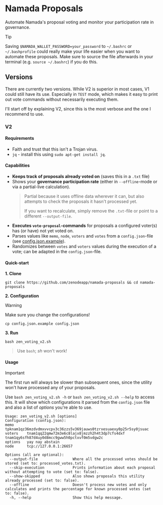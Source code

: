# Namada Proposals

Automate Namada's proposal voting and monitor your participation rate in governance.

> [!TIP]
>
> Saving `$NAMADA_WALLET_PASSWORD=your_password` to `~/.bashrc` or `~/.bashprofile` could really make your life easier when you want to automate these proposals. Make sure to source the file afterwards in your terminal (e.g. `source ~/.bashrc`) if you do this.


## Versions

There are currently two versions. While V2 is superior in most cases, V1 could still have its use. Especially in `TEST` mode, which makes it easy to print out vote commands without necessarily executing them.

I'll start off by explaining V2, since this is the most verbose and the one I recommend to use.

### V2

#### Requirements
- Faith and trust that this isn't a Trojan virus.
- `jq` - install this using `sudo apt-get install jq`.

#### Capabilities

- **Keeps track of proposals already voted on** (saves this in a `.txt` file)
- Shows your **governance participation rate** (either in `--offline`-mode or via a partial-live calculation).
  > Partial because it uses offline data wherever it can, but also attempts to check the proposals it hasn't processed yet.
  >
  > If you want to recalculate, simply remove the `.txt`-file or point to a different `--output-file`.
- **Executes `vote-proposal`-commands** for proposals a configured voter(s) has (or have) not yet voted on.
- Parses values like `memo`, `node`, `voters` and `votes` from a `config.json`-file (see [config.json.example](/config.json.example)).
- Randomizes between `votes` and `voters` values during the execution of a vote; can be adapted in the `config.json`-file.

#### Quick-start

**1. Clone**
```
git clone https://github.com/zenodeapp/namada-proposals && cd namada-proposals
```

**2. Configuration**
   
> [!WARNING]
>
> Make sure you change the configurations!

```
cp config.json.example config.json
```

**3. Run**

```
bash zen_voting_v2.sh
```
> Use `bash`; _sh_ won't work!




#### Usage

> [!IMPORTANT]
>
> The first run will always be slower than subsequent ones, since the utility won't have processed any of your proposals.

Use `bash zen_voting_v2.sh -h` or `bash zen_voting_v2.sh --help` to access this. It will show which configurations it parsed from the `config.json` file and also a list of _options_ you're able to use.

```
Usage: zen_voting_v2.sh [options]
Configuration (config.json):
memo      tpknam1qz36mzdvdmxvvcpv3c36zzs5v369jauws0tzrxesuaexy0p25r5sy0jsuac
voters    tnam1qq22qmw72m3e6c8lajx8jmzzh2h4t3dp7cfs4dxf tnam1qy6sfh87d4uy0d8mcc9gww5h0pctxvf0m5vdgw2c
options   yay nay abstain
node      tcp://127.0.0.1:26657

Options (all are optional):
  --output-file                Where all the processed votes should be stored (set to: processed_votes.txt).
  --skip-execution             Prints information about each proposal without attempting to vote (set to: false).
  --show-skipped               Also shows proposals this utility already processed (set to: false).
  --offline                    Doesn't process new votes and only calculates and prints the percentage for known processed votes (set to: false).
  -h, --help                   Show this help message.
```
